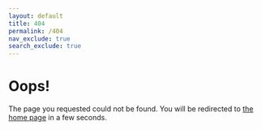 ```yaml
---
layout: default
title: 404
permalink: /404
nav_exclude: true
search_exclude: true
---
```


# Oops!

The page you requested could not be found. You will be redirected to [the home page](/) in a few seconds.

<script>document.body.onload=function(){setTimeout(function(){window.open("/","_self");},5000);}</script>

